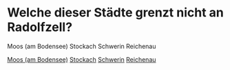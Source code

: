 # Welche dieser Städte grenzt nicht an Radolfzell?
Moos (am Bodensee)
Stockach
Schwerin
Reichenau

[Moos (am Bodensee)](https://www.youtube.com/watch?v=R8MWKsheHxk)
[Stockach](https://www.youtube.com/watch?v=R8MWKsheHxk)
[Schwerin](https://www.youtube.com/watch?v=XRr1kaXKBsU)
[Reichenau](https://www.youtube.com/watch?v=R8MWKsheHxk)